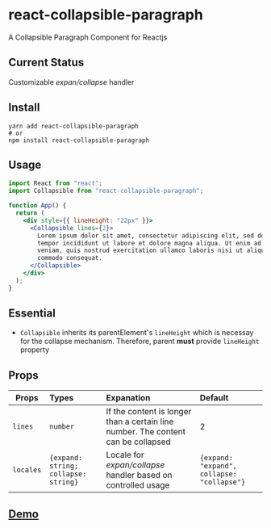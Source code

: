 # react-collapsible-paragraph

A Collapsible Paragraph Component for Reactjs

## Current Status

Customizable _expan/collapse_ handler

## Install

```shell
yarn add react-collapsible-paragraph
# or
npm install react-collapsible-paragraph
```

## Usage

```jsx
import React from "react";
import Collapsible from "react-collapsible-paragraph";

function App() {
  return (
    <div style={{ lineHeight: "22px" }}>
      <Collapsible lines={2}>
        Lorem ipsum dolor sit amet, consectetur adipiscing elit, sed do eiusmod
        tempor incididunt ut labore et dolore magna aliqua. Ut enim ad minim
        veniam, quis nostrud exercitation ullamco laboris nisi ut aliquip ex ea
        commodo consequat.
      </Collapsible>
    </div>
  );
}
```

## Essential

- `Collapsible` inherits its parentElement's `lineHeight` which is necessay for the collapse mechanism. Therefore, parent **must** provide `lineHeight` property

## Props

| Props     | Types                                | Expanation                                                                        | Default                                    |
| --------- | :----------------------------------- | :-------------------------------------------------------------------------------- | :----------------------------------------- |
| `lines`   | `number`                             | If the content is longer than a certain line number. The content can be collapsed | 2                                          |
| `locales` | `{expand: string; collapse: string}` | Locale for _expan/collapse_ handler based on controlled usage                     | `{expand: "expand", collapse: "collapse"}` |

## [Demo](https://codesandbox.io/s/demo-react-collapsible-paragraph-ifh1y)
